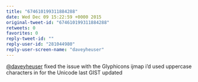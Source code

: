 ```yaml
---
title: "674610199311884288"
date: Wed Dec 09 15:22:59 +0000 2015
original-tweet-id: "674610199311884288"
retweets: 0
favorites: 0
reply-tweet-id: ""
reply-user-id: "281044980"
reply-user-screen-name: "daveyheuser"
---
```

<a href="https://twitter.com/daveyheuser">@daveyheuser</a> fixed the issue with the Glyphicons ijmap i’d used uppercase characters in for the Unicode last GIST updated

